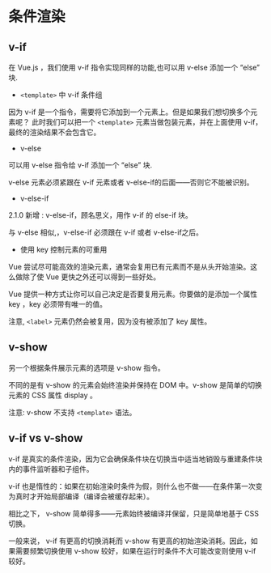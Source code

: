 条件渲染
========

## v-if

在 Vue.js ，我们使用 v-if 指令实现同样的功能,也可以用 v-else 添加一个 “else” 块.

- `<template>` 中 v-if 条件组

因为 v-if 是一个指令，需要将它添加到一个元素上。但是如果我们想切换多个元素呢？
此时我们可以把一个 `<template>` 元素当做包装元素，并在上面使用 v-if，最终的渲染结果不会包含它。

- v-else

可以用 v-else 指令给 v-if 添加一个 “else” 块.

v-else 元素必须紧跟在 v-if 元素或者 v-else-if的后面——否则它不能被识别。

- v-else-if

2.1.0 新增 : v-else-if，顾名思义，用作 v-if 的 else-if 块。

与 v-else 相似,，v-else-if 必须跟在 v-if 或者 v-else-if之后。

- 使用 key 控制元素的可重用

Vue 尝试尽可能高效的渲染元素，通常会复用已有元素而不是从头开始渲染。这么做除了使 Vue 更快之外还可以得到一些好处。

Vue 提供一种方式让你可以自己决定是否要复用元素。你要做的是添加一个属性 key ，key 必须带有唯一的值。

注意, `<label>` 元素仍然会被复用，因为没有被添加了 key 属性。

## v-show

另一个根据条件展示元素的选项是 v-show 指令。

不同的是有 v-show 的元素会始终渲染并保持在 DOM 中。v-show 是简单的切换元素的 CSS 属性 display 。

注意: v-show 不支持 `<template>` 语法。

## v-if vs v-show

v-if 是真实的条件渲染，因为它会确保条件块在切换当中适当地销毁与重建条件块内的事件监听器和子组件。

v-if 也是惰性的：如果在初始渲染时条件为假，则什么也不做——在条件第一次变为真时才开始局部编译（编译会被缓存起来）。

相比之下， v-show 简单得多——元素始终被编译并保留，只是简单地基于 CSS 切换。

一般来说， v-if 有更高的切换消耗而 v-show 有更高的初始渲染消耗。因此，如果需要频繁切换使用 v-show 较好，如果在运行时条件不大可能改变则使用 v-if 较好。





